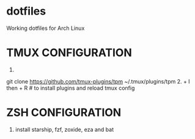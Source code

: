 # dotfiles
Working dotfiles for Arch Linux


# TMUX CONFIGURATION
1. 
git clone https://github.com/tmux-plugins/tpm ~/.tmux/plugins/tpm
2. <prefix> + I then <prefix> + R # to install plugins and reload tmux config

# ZSH CONFIGURATION
1. install starship, fzf, zoxide, eza and bat

